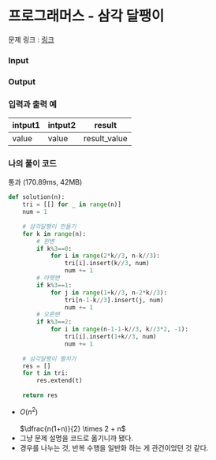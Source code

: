 # 프로그래머스 - 삼각 달팽이

문제 링크 : [링크](https://school.programmers.co.kr/learn/courses/30/lessons/68645)<br>


### **Input**

### **Output**

### **입력과 출력 예**
| intput1 | intput2 | result |
|---|---|--------|
| value | value	| result_value |


### **나의 풀이 코드**
통과 (170.89ms, 42MB)
```python
def solution(n):
    tri = [[] for _ in range(n)]
    num = 1
    
    # 삼각달팽이 만들기
    for k in range(n):
        # 왼변
        if k%3==0:
            for i in range(2*k//3, n-k//3):
                tri[i].insert(k//3, num)
                num += 1
        # 아랫변
        if k%3==1:
            for j in range(1+k//3, n-2*k//3):
                tri[n-1-k//3].insert(j, num)
                num += 1
        # 오른변
        if k%3==2:
            for i in range(n-1-1-k//3, k//3*2, -1):
                tri[i].insert(1+k//3, num)
                num += 1
    
    # 삼각달팽이 펼치기
    res = []
    for t in tri:
        res.extend(t)
    
    return res
```
- $O(n^2)$<br>\
$\dfrac{n(1+n)}{2} \times 2 + n$ 
- 그냥 문제 설명을 코드로 옮기니까 됐다. 
- 경우를 나누는 것, 반복 수행을 일반화 하는 게 관건이었던 것 같다. 